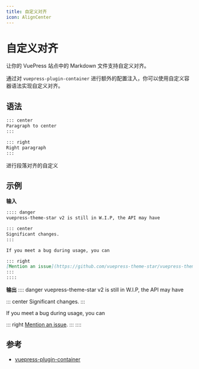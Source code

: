 ```yaml
---
title: 自定义对齐
icon: AlignCenter
---
```

# 自定义对齐
让你的 VuePress 站点中的 Markdown 文件支持自定义对齐。

通过对 `vuepress-plugin-container` 进行额外的配置注入，你可以使用自定义容器语法实现自定义对齐。

<!-- more -->

## 语法
```md
::: center
Paragraph to center
:::

::: right
Right paragraph
:::
```

进行段落对齐的自定义

<!-- more -->

## 示例

**输入**
```md
:::: danger
vuepress-theme-star v2 is still in W.I.P, the API may have

::: center
Significant changes.
:::

If you meet a bug during usage, you can

::: right
[Mention an issue](https://github.com/vuepress-theme-star/vuepress-theme-star/issues).
:::
::::
```
**输出**
:::: danger vuepress-theme-star v2 is still in W.I.P, the API may have

::: center 
Significant changes.
:::

If you meet a bug during usage, you can

::: right
[Mention an issue](https://github.com/vuepress-theme-star/vuepress-theme-star/issues).
:::
::::

## 参考
- [vuepress-plugin-container](https://vuepress.github.io/zh/reference/plugin/container.html)
